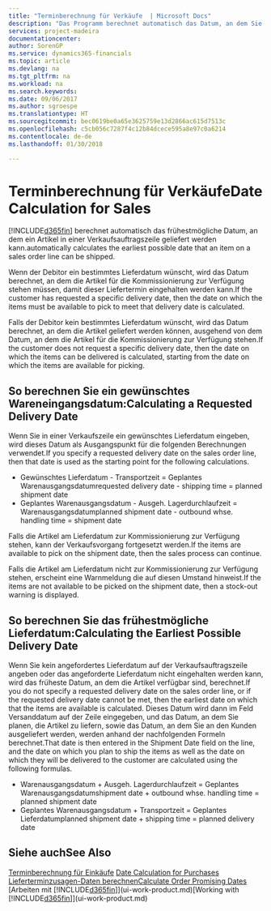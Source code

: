 ```yaml
---
title: "Terminberechnung für Verkäufe  | Microsoft Docs"
description: "Das Programm berechnet automatisch das Datum, an dem Sie einen Artikel bestellen müssen, damit er zu einem bestimmten Datum im Lagerbestand vorhanden ist. Dies ist das Datum, an dem Sie erwarten können, dass Artikel, die an einem bestimmten Datum bestellt wurden, zur Kommissionierung verfügbar sind."
services: project-madeira
documentationcenter: 
author: SorenGP
ms.service: dynamics365-financials
ms.topic: article
ms.devlang: na
ms.tgt_pltfrm: na
ms.workload: na
ms.search.keywords: 
ms.date: 09/06/2017
ms.author: sgroespe
ms.translationtype: HT
ms.sourcegitcommit: bec0619be0a65e3625759e13d2866ac615d7513c
ms.openlocfilehash: c5cb056c7287f4c12b84dcece595a8e97c0a6214
ms.contentlocale: de-de
ms.lasthandoff: 01/30/2018

---
```

# <a name="date-calculation-for-sales"></a><span data-ttu-id="baceb-104">Terminberechnung für Verkäufe</span><span class="sxs-lookup"><span data-stu-id="baceb-104">Date Calculation for Sales</span></span>
[!INCLUDE[d365fin](includes/d365fin_md.md)] <span data-ttu-id="baceb-105"> berechnet automatisch das frühestmögliche Datum, an dem ein Artikel in einer Verkaufsauftragszeile geliefert werden kann.</span><span class="sxs-lookup"><span data-stu-id="baceb-105">automatically calculates the earliest possible date that an item on a sales order line can be shipped.</span></span>

<span data-ttu-id="baceb-106">Wenn der Debitor ein bestimmtes Lieferdatum wünscht, wird das Datum berechnet, an dem die Artikel für die Kommissionierung zur Verfügung stehen müssen, damit dieser Liefertermin eingehalten werden kann.</span><span class="sxs-lookup"><span data-stu-id="baceb-106">If the customer has requested a specific delivery date, then the date on which the items must be available to pick to meet that delivery date is calculated.</span></span>

<span data-ttu-id="baceb-107">Falls der Debitor kein bestimmtes Lieferdatum wünscht, wird das Datum berechnet, an dem die Artikel geliefert werden können, ausgehend von dem Datum, an dem die Artikel für die Kommissionierung zur Verfügung stehen.</span><span class="sxs-lookup"><span data-stu-id="baceb-107">If the customer does not request a specific delivery date, then the date on which the items can be delivered is calculated, starting from the date on which the items are available for picking.</span></span>

## <a name="calculating-a-requested-delivery-date"></a><span data-ttu-id="baceb-108">So berechnen Sie ein gewünschtes Wareneingangsdatum:</span><span class="sxs-lookup"><span data-stu-id="baceb-108">Calculating a Requested Delivery Date</span></span>
<span data-ttu-id="baceb-109">Wenn Sie in einer Verkaufszeile ein gewünschtes Lieferdatum eingeben, wird dieses Datum als Ausgangspunkt für die folgenden Berechnungen verwendet.</span><span class="sxs-lookup"><span data-stu-id="baceb-109">If you specify a requested delivery date on the sales order line, then that date is used as the starting point for the following calculations.</span></span>

- <span data-ttu-id="baceb-110">Gewünschtes Lieferdatum - Transportzeit = Geplantes Warenausgangsdatum</span><span class="sxs-lookup"><span data-stu-id="baceb-110">requested delivery date - shipping time = planned shipment date</span></span>
- <span data-ttu-id="baceb-111">Geplantes Warenausgangsdatum - Ausgeh. Lagerdurchlaufzeit = Warenausgangsdatum</span><span class="sxs-lookup"><span data-stu-id="baceb-111">planned shipment date - outbound whse. handling time = shipment date</span></span>

<span data-ttu-id="baceb-112">Falls die Artikel am Lieferdatum zur Kommissionierung zur Verfügung stehen, kann der Verkaufsvorgang fortgesetzt werden.</span><span class="sxs-lookup"><span data-stu-id="baceb-112">If the items are available to pick on the shipment date, then the sales process can continue.</span></span>

<span data-ttu-id="baceb-113">Falls die Artikel am Lieferdatum nicht zur Kommissionierung zur Verfügung stehen, erscheint eine Warnmeldung die auf diesen Umstand hinweist.</span><span class="sxs-lookup"><span data-stu-id="baceb-113">If the items are not available to be picked on the shipment date, then a stock-out warning is displayed.</span></span>

## <a name="calculating-the-earliest-possible-delivery-date"></a><span data-ttu-id="baceb-114">So berechnen Sie das frühestmögliche Lieferdatum:</span><span class="sxs-lookup"><span data-stu-id="baceb-114">Calculating the Earliest Possible Delivery Date</span></span>
<span data-ttu-id="baceb-115">Wenn Sie kein angefordertes Lieferdatum auf der Verkaufsauftragszeile angeben oder das angeforderte Lieferdatum nicht eingehalten werden kann, wird das früheste Datum, an dem die Artikel verfügbar sind, berechnet.</span><span class="sxs-lookup"><span data-stu-id="baceb-115">If you do not specify a requested delivery date on the sales order line, or if the requested delivery date cannot be met, then the earliest date on which that the items are available is calculated.</span></span> <span data-ttu-id="baceb-116">Dieses Datum wird dann im Feld Versanddatum auf der Zeile eingegeben, und das Datum, an dem Sie planen, die Artikel zu liefern, sowie das Datum, an dem Sie an den Kunden ausgeliefert werden, werden anhand der nachfolgenden Formeln berechnet.</span><span class="sxs-lookup"><span data-stu-id="baceb-116">That date is then entered in the Shipment Date field on the line, and the date on which you plan to ship the items as well as the date on which they will be delivered to the customer are calculated using the following formulas.</span></span>

- <span data-ttu-id="baceb-117">Warenausgangsdatum + Ausgeh. Lagerdurchlaufzeit = Geplantes Warenausgangsdatum</span><span class="sxs-lookup"><span data-stu-id="baceb-117">shipment date + outbound whse. handling time = planned shipment date</span></span>
- <span data-ttu-id="baceb-118">Geplantes Warenausgangsdatum + Transportzeit = Geplantes Lieferdatum</span><span class="sxs-lookup"><span data-stu-id="baceb-118">planned shipment date + shipping time = planned delivery date</span></span>


## <a name="see-also"></a><span data-ttu-id="baceb-119">Siehe auch</span><span class="sxs-lookup"><span data-stu-id="baceb-119">See Also</span></span>  
 <span data-ttu-id="baceb-120">[Terminberechnung für Einkäufe](purchasing-date-calculation-for-purchases.md) </span><span class="sxs-lookup"><span data-stu-id="baceb-120">[Date Calculation for Purchases](purchasing-date-calculation-for-purchases.md) </span></span>  
 [<span data-ttu-id="baceb-121">Lieferterminzusagen-Daten berechnen</span><span class="sxs-lookup"><span data-stu-id="baceb-121">Calculate Order Promising Dates</span></span>](sales-how-to-calculate-order-promising-dates.md)  
 <span data-ttu-id="baceb-122">[Arbeiten mit [!INCLUDE[d365fin](includes/d365fin_md.md)]](ui-work-product.md)</span><span class="sxs-lookup"><span data-stu-id="baceb-122">[Working with [!INCLUDE[d365fin](includes/d365fin_md.md)]](ui-work-product.md)</span></span>


